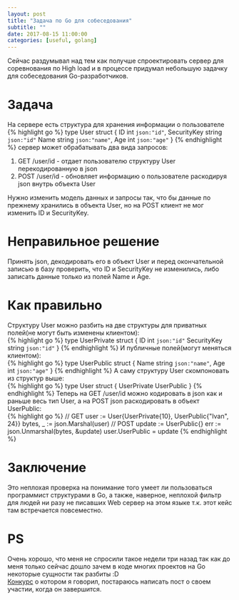 ```yaml
---
layout: post
title: "Задача по Go для собеседования"
subtitle: ""
date: 2017-08-15 11:00:00
categories: [useful, golang]
---
```

Сейчас раздумывал над тем как получше спроектировать сервер для соревнования по High load и в процессе придумал небольшую задачку для собеседования Go-разработчиков.

# Задача
На сервере есть структура для хранения информации о пользователе
{% highlight go %}
type User struct {
    ID           int `json:"id"`,
    SecurityKey  string `json:"id"`
    Name         string `json:"name"`,
    Age          int `json:"age"`
}
{% endhighlight %}
сервер может обрабатывать два вида запросов:
1. GET /user/id - отдает пользователю структуру User перекодированную в json
2. POST /user/id - обновляет информацию о пользователе раскодируя json внутрь объекта User

Нужно изменить модель данных и запросы так, что бы данные по прежнему хранились в объекта User, но на POST клиент не мог изменить ID и SecurityKey. 

# Неправильное решение
Принять json, декодировать его в объект User и перед окончательной записью в базу проверить, что ID и SecurityKey не изменились, либо записать данные только из полей Name и Age.

# Как правильно
Структуру User можно разбить на две структуры для приватных полей(не могут быть изменены клиентом):<br/>
{% highlight go %}
type UserPrivate struct {
    ID          int `json:"id"`
    SecurityKey string `json:"id"`
}
{% endhighlight %}
И публичные полей(могут меняться клиентом):<br/>
{% highlight go %}
type UserPublic struct {
    Name string `json:"name"`,
    Age  int `json:"age"`
}
{% endhighlight %}
А саму структуру User скомпоновать из структур выше:<br/>
{% highlight go %}
type User struct {
    UserPrivate
    UserPublic
}
{% endhighlight %}
Теперь на GET /user/id можно кодировать в json как и раньше весь тип User, а на POST json раскодировать в объект UserPublic:<br/>
{% highlight go %}
// GET
user := User{UserPrivate{10}, UserPublic{"Ivan", 24}}
bytes, _ := json.Marshal(user)
// POST
update := UserPublic{}
err := json.Unmarshal(bytes, &update)
user.UserPublic = update
{% endhighlight %}
# Заключение
Это неплохая проверка на понимание того умеет ли пользоваться программист структурами в Go, а также, наверное, неплохой фильтр для людей ни разу не писавших Web сервер на этом языке т.к. этот кейс там встречается повсеместно.<br/>
# PS
Очень хорошо, что меня не спросили такое недели три назад так как до меня только сейчас дошло зачем в коде многих проектов на Go некоторые сущности так разбиты :D<br/>
[Конкурс](https://highloadcup.ru) о котором я говорил, постараюсь написать пост о своем участии, когда он завершится.
